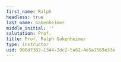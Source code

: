```yaml
---
first_name: Ralph
headless: true
last_name: Gakenheimer
middle_initial: ''
salutation: Prof.
title: Prof. Ralph Gakenheimer
type: instructor
uid: 908d7382-1344-2dc2-5a62-4e5a1569e33e
---
```

